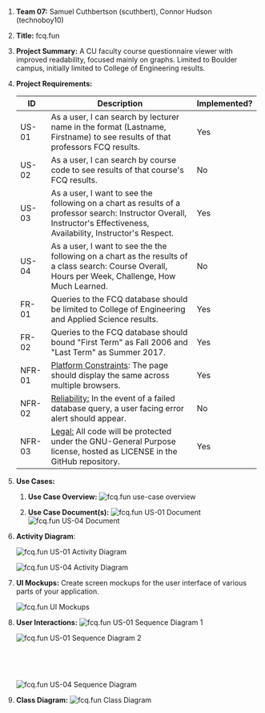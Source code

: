 1. **Team 07:** Samuel Cuthbertson (scuthbert), Connor Hudson (technoboy10)

2. **Title:** fcq.fun

3. **Project Summary:** A CU faculty course questionnaire viewer with improved readability, focused mainly on graphs. Limited to Boulder campus, initially limited to College of Engineering results. 

4. **Project Requirements:**

   | ID     | Description                                                  | Implemented? |
   | ------ | ------------------------------------------------------------ | ------------ |
   | US-01  | As a user, I can search by lecturer name in the format (Lastname, Firstname) to see results of that professors FCQ results. | Yes          |
   | US-02  | As a user, I can search by course code to see results of that course's FCQ results. | No           |
   | US-03  | As a user, I want to see the following on a chart as results of a professor search: Instructor Overall, Instructor's Effectiveness, Availability, Instructor's Respect. | Yes          |
   | US-04  | As a user, I want to see the the following on a chart as the results of a class search: Course Overall, Hours per Week, Challenge, How Much Learned. | No           |
   | FR-01  | Queries to the FCQ database should be limited to College of Engineering and Applied Science results. | Yes          |
   | FR-02  | Queries to the FCQ database should bound "First Term" as Fall 2006 and "Last Term" as Summer 2017. | Yes          |
   | NFR-01 | <u>Platform Constraints</u>: The page should display the same across multiple browsers. | Yes          |
   | NFR-02 | <u>Reliability:</u> In the event of a failed database query, a user facing error alert should appear. | No           |
   | NFR-03 | <u>Legal:</u> All code will be protected under the GNU-General Purpose license, hosted as LICENSE in the GitHub repository. | Yes          |

5. **Use Cases:** 

   1.  **Use Case Overview:** 
       ![fcq.fun use-case overview](https://raw.githubusercontent.com/scuthbert/fcq.fun/master/Part2/UseCaseOverview.svg?sanitize=true)

   2.  **Use Case Document(s):** 
       ![fcq.fun US-01 Document](https://raw.githubusercontent.com/scuthbert/fcq.fun/master/Part2/US01.svg?sanitize=true)
       ![fcq.fun US-04 Document](https://raw.githubusercontent.com/scuthbert/fcq.fun/master/Part2/US04.svg?sanitize=true)

6. **Activity Diagram**:

    ![fcq.fun US-01 Activity Diagram](https://raw.githubusercontent.com/scuthbert/fcq.fun/master/Part2/ActivityDiagram-US01.svg?sanitize=true)

    ![fcq.fun US-04 Activity Diagram](https://raw.githubusercontent.com/scuthbert/fcq.fun/master/Part2/ActivityDiagram-US04.svg?sanitize=true)

7. **UI Mockups:** Create screen mockups for the user interface of various parts of your application.

   ![fcq.fun UI Mockups](https://raw.githubusercontent.com/scuthbert/fcq.fun/master/Part2/UIMockup2.png?sanitize=true)

8. **User Interactions:** 
    ![fcq.fun US-01 Sequence Diagram 1](https://raw.githubusercontent.com/scuthbert/fcq.fun/master/Part2/SequenceDiagram-US01-1.svg?sanitize=true)

    ![fcq.fun US-01 Sequence Diagram 2](https://raw.githubusercontent.com/scuthbert/fcq.fun/master/Part2/SequenceDiagram-US01-2.svg?sanitize=true)

    ​

    ​

    ![fcq.fun US-04 Sequence Diagram](https://raw.githubusercontent.com/scuthbert/fcq.fun/master/Part2/SequenceDiagram-US04.svg?sanitize=true)

9. **Class Diagram:**
    ![fcq.fun Class Diagram](https://raw.githubusercontent.com/scuthbert/fcq.fun/master/Part2/ClassDiagram.svg?sanitize=true)
